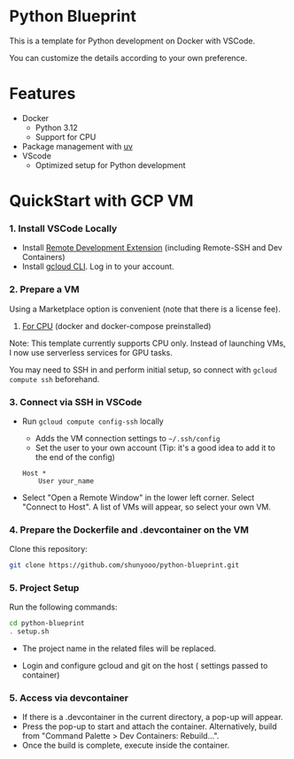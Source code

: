 # Python Blueprint

This is a template for Python development on Docker with VSCode.

You can customize the details according to your own preference.

# Features

- Docker
  - Python 3.12
  - Support for CPU
- Package management with [uv](https://docs.astral.sh/uv/)
- VScode
  - Optimized setup for Python development

# QuickStart with GCP VM

### 1. Install VSCode Locally

- Install [Remote Development Extension](https://marketplace.visualstudio.com/items?itemName=ms-vscode-remote.vscode-remote-extensionpack) (including Remote-SSH and Dev Containers)
- Install [gcloud CLI](https://cloud.google.com/sdk/docs/install). Log in to your account.

### 2. Prepare a VM

Using a Marketplace option is convenient (note that there is a license fee).

1. [For CPU](https://console.cloud.google.com/marketplace/product/cloud-infrastructure-services/docker-compose-ubuntu20) (docker and docker-compose preinstalled)

Note: This template currently supports CPU only. Instead of launching VMs, I now use serverless services for GPU tasks.

You may need to SSH in and perform initial setup, so connect with `gcloud compute ssh` beforehand.

### 3. Connect via SSH in VSCode

- Run `gcloud compute config-ssh` locally

  - Adds the VM connection settings to `~/.ssh/config`
  - Set the user to your own account (Tip: it's a good idea to add it to the end of the config)

  ```
  Host *
      User your_name
  ```

- Select "Open a Remote Window" in the lower left corner. Select "Connect to Host". A list of VMs will appear, so select your own VM.

### 4. Prepare the Dockerfile and .devcontainer on the VM

Clone this repository:

```bash
git clone https://github.com/shunyooo/python-blueprint.git
```

### 5. Project Setup

Run the following commands:

```bash
cd python-blueprint
. setup.sh
```

- The project name in the related files will be replaced.


- Login and configure gcloud and git on the host ( settings passed to container)

### 5. Access via devcontainer

- If there is a .devcontainer in the current directory, a pop-up will appear.
- Press the pop-up to start and attach the container. Alternatively, build from "Command Palette > Dev Containers: Rebuild…".
- Once the build is complete, execute inside the container.
